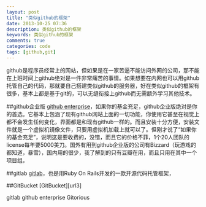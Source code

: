 ```yaml
---
layout: post
title: "类似github的框架"
date: 2013-10-25 07:36
description: 类似github的框架
keywords: 类似github的框架
comments: true
categories: code
tags: [github,git]
---
```


github是程序员经常上的网站，但如果是在一家苦逼不能访问外网的公司，那不能在上班时间上github绝对是一件非常痛苦的事情。如果想要在内网也可以用github托管自己的代码，那就要自己搭建类似github的服务器，好在类似github的框架有很多，基本上都是基于git的，可以无缝衔接上github而无需额外学习其他技术。

##github企业版
[github enterprise][url1]，如果你的基金充足，github企业版绝对是你的首选。它基本上包涵了现有github网站上面的一切功能，你使用它甚至在视觉上都不会发生任何变化，界面都是和现有github一样的。而且安装十分方便，安装文件就是一个虚拟机镜像文件，只要用虚拟机加载上就可以了。但刚才说了“如果你的基金充足”，说明这是要收费的，没错，而且它的价格不菲，1个20人团队的license每年要5000美刀。国外有用到github企业版的公司有Bizzard（玩游戏的都知道，暴雪），国内用的很少，我了解到的只有豆瓣在用，而且只用在其中一个项目组。  
  

##gitlab
[gitlab][url2]，也是用Ruby On Rails开发的一款开源代码托管框架，

##GitBucket
[GitBucket][url3]

gitlab
github enterprise
Gitorious


[url1]: https://enterprise.github.com/
[url2]: https://github.com/gitlabhq/gitlabhq
[url2]: https://github.com/takezoe/gitbucket